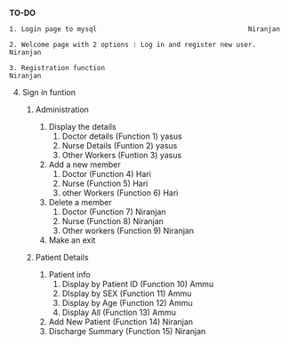 **TO-DO**

    1. Login page to mysql										Niranjan

    2. Welcome page with 2 options : Log in and register new user.		Niranjan

    3. Registration function										Niranjan

4. Sign in funtion

   1. Administration

      1. Display the details
         1. Doctor details  (Function 1)   			  yasus
         2. Nurse Details	 (Funtion 2)			  yasus
         3. Other Workers  (Funtion 3)     		  yasus
      2. Add a new member
         1. Doctor 		(Function 4)      		Hari
         2. Nurse 		 (Function 5)			Hari
         3. other Workers  (Function 6)			Hari
      3. Delete a member
         1. Doctor		(Function 7)			Niranjan
         2. Nurse 		(Function 8)			Niranjan
         3. Other workers  (Function 9)			Niranjan
      4. Make an exit
   2. Patient Details

      1. Patient info
         1. Display by Patient ID	(Function 10)		Ammu
         2. DIsplay by SEX		(Function 11)		Ammu
         3. Display by Age		(Function 12)		Ammu
         4. Display All			(Function 13)		Ammu
      2. Add New Patient		       (Function 14)		Niranjan
      3. Discharge Summary	       (Function 15)		Niranjan
